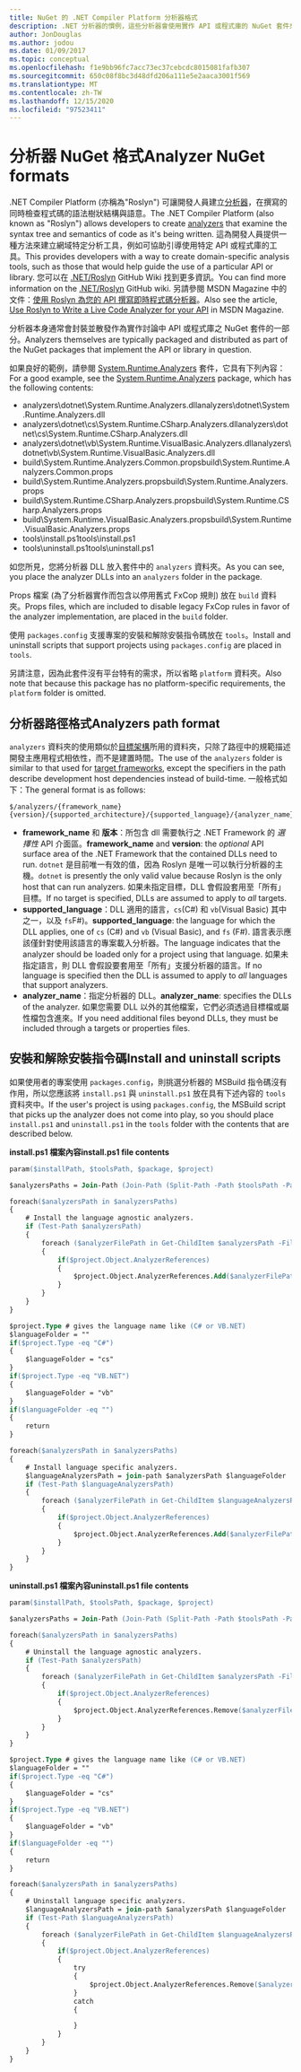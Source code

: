 ```yaml
---
title: NuGet 的 .NET Compiler Platform 分析器格式
description: .NET 分析器的慣例，這些分析器會使用實作 API 或程式庫的 NuGet 套件來封裝與散發。
author: JonDouglas
ms.author: jodou
ms.date: 01/09/2017
ms.topic: conceptual
ms.openlocfilehash: f1e9bb96fc7acc73ec37cebcdc8015081fafb307
ms.sourcegitcommit: 650c08f8bc3d48dfd206a111e5e2aaca3001f569
ms.translationtype: MT
ms.contentlocale: zh-TW
ms.lasthandoff: 12/15/2020
ms.locfileid: "97523411"
---
```

# <a name="analyzer-nuget-formats"></a><span data-ttu-id="c3c2d-103">分析器 NuGet 格式</span><span class="sxs-lookup"><span data-stu-id="c3c2d-103">Analyzer NuGet formats</span></span>

<span data-ttu-id="c3c2d-104">.NET Compiler Platform (亦稱為"Roslyn") 可讓開發人員建立[分析器](https://github.com/dotnet/roslyn/blob/master/docs/wiki/How-To-Write-a-C%23-Analyzer-and-Code-Fix.md)，在撰寫的同時檢查程式碼的語法樹狀結構與語意。</span><span class="sxs-lookup"><span data-stu-id="c3c2d-104">The .NET Compiler Platform (also known as "Roslyn") allows developers to create [analyzers](https://github.com/dotnet/roslyn/blob/master/docs/wiki/How-To-Write-a-C%23-Analyzer-and-Code-Fix.md) that examine the syntax tree and semantics of code as it's being written.</span></span> <span data-ttu-id="c3c2d-105">這為開發人員提供一種方法來建立網域特定分析工具，例如可協助引導使用特定 API 或程式庫的工具。</span><span class="sxs-lookup"><span data-stu-id="c3c2d-105">This provides developers with a way to create domain-specific analysis tools, such as those that would help guide the use of a particular API or library.</span></span> <span data-ttu-id="c3c2d-106">您可以在 [.NET/Roslyn](https://github.com/dotnet/roslyn/wiki) GitHub Wiki 找到更多資訊。</span><span class="sxs-lookup"><span data-stu-id="c3c2d-106">You can find more information on the [.NET/Roslyn](https://github.com/dotnet/roslyn/wiki) GitHub wiki.</span></span> <span data-ttu-id="c3c2d-107">另請參閱 MSDN Magazine 中的文件：[使用 Roslyn 為您的 API 撰寫即時程式碼分析器](/archive/msdn-magazine/2014/special-issue/csharp-and-visual-basic-use-roslyn-to-write-a-live-code-analyzer-for-your-api)。</span><span class="sxs-lookup"><span data-stu-id="c3c2d-107">Also see the article, [Use Roslyn to Write a Live Code Analyzer for your API](/archive/msdn-magazine/2014/special-issue/csharp-and-visual-basic-use-roslyn-to-write-a-live-code-analyzer-for-your-api) in MSDN Magazine.</span></span>

<span data-ttu-id="c3c2d-108">分析器本身通常會封裝並散發作為實作討論中 API 或程式庫之 NuGet 套件的一部分。</span><span class="sxs-lookup"><span data-stu-id="c3c2d-108">Analyzers themselves are typically packaged and distributed as part of the NuGet packages that implement the API or library in question.</span></span>

<span data-ttu-id="c3c2d-109">如果良好的範例，請參閱 [System.Runtime.Analyzers](https://www.nuget.org/packages/System.Runtime.Analyzers) 套件，它具有下列內容：</span><span class="sxs-lookup"><span data-stu-id="c3c2d-109">For a good example, see the [System.Runtime.Analyzers](https://www.nuget.org/packages/System.Runtime.Analyzers) package, which has the following contents:</span></span>

- <span data-ttu-id="c3c2d-110">analyzers\dotnet\System.Runtime.Analyzers.dll</span><span class="sxs-lookup"><span data-stu-id="c3c2d-110">analyzers\dotnet\System.Runtime.Analyzers.dll</span></span>
- <span data-ttu-id="c3c2d-111">analyzers\dotnet\cs\System.Runtime.CSharp.Analyzers.dll</span><span class="sxs-lookup"><span data-stu-id="c3c2d-111">analyzers\dotnet\cs\System.Runtime.CSharp.Analyzers.dll</span></span>
- <span data-ttu-id="c3c2d-112">analyzers\dotnet\vb\System.Runtime.VisualBasic.Analyzers.dll</span><span class="sxs-lookup"><span data-stu-id="c3c2d-112">analyzers\dotnet\vb\System.Runtime.VisualBasic.Analyzers.dll</span></span>
- <span data-ttu-id="c3c2d-113">build\System.Runtime.Analyzers.Common.props</span><span class="sxs-lookup"><span data-stu-id="c3c2d-113">build\System.Runtime.Analyzers.Common.props</span></span>
- <span data-ttu-id="c3c2d-114">build\System.Runtime.Analyzers.props</span><span class="sxs-lookup"><span data-stu-id="c3c2d-114">build\System.Runtime.Analyzers.props</span></span>
- <span data-ttu-id="c3c2d-115">build\System.Runtime.CSharp.Analyzers.props</span><span class="sxs-lookup"><span data-stu-id="c3c2d-115">build\System.Runtime.CSharp.Analyzers.props</span></span>
- <span data-ttu-id="c3c2d-116">build\System.Runtime.VisualBasic.Analyzers.props</span><span class="sxs-lookup"><span data-stu-id="c3c2d-116">build\System.Runtime.VisualBasic.Analyzers.props</span></span>
- <span data-ttu-id="c3c2d-117">tools\install.ps1</span><span class="sxs-lookup"><span data-stu-id="c3c2d-117">tools\install.ps1</span></span>
- <span data-ttu-id="c3c2d-118">tools\uninstall.ps1</span><span class="sxs-lookup"><span data-stu-id="c3c2d-118">tools\uninstall.ps1</span></span>

<span data-ttu-id="c3c2d-119">如您所見，您將分析器 DLL 放入套件中的 `analyzers` 資料夾。</span><span class="sxs-lookup"><span data-stu-id="c3c2d-119">As you can see, you place the analyzer DLLs into an `analyzers` folder in the package.</span></span>

<span data-ttu-id="c3c2d-120">Props 檔案 (為了分析器實作而包含以停用舊式 FxCop 規則) 放在 `build` 資料夾。</span><span class="sxs-lookup"><span data-stu-id="c3c2d-120">Props files, which are included to disable legacy FxCop rules in favor of the analyzer implementation, are placed in the `build` folder.</span></span>

<span data-ttu-id="c3c2d-121">使用 `packages.config` 支援專案的安裝和解除安裝指令碼放在 `tools`。</span><span class="sxs-lookup"><span data-stu-id="c3c2d-121">Install and uninstall scripts that support projects using `packages.config` are placed in `tools`.</span></span>

<span data-ttu-id="c3c2d-122">另請注意，因為此套件沒有平台特有的需求，所以省略 `platform` 資料夾。</span><span class="sxs-lookup"><span data-stu-id="c3c2d-122">Also note that because this package has no platform-specific requirements, the `platform` folder is omitted.</span></span>


## <a name="analyzers-path-format"></a><span data-ttu-id="c3c2d-123">分析器路徑格式</span><span class="sxs-lookup"><span data-stu-id="c3c2d-123">Analyzers path format</span></span>

<span data-ttu-id="c3c2d-124">`analyzers` 資料夾的使用類似於[目標架構](../create-packages/supporting-multiple-target-frameworks.md)所用的資料夾，只除了路徑中的規範描述開發主應用程式相依性，而不是建置時間。</span><span class="sxs-lookup"><span data-stu-id="c3c2d-124">The use of the `analyzers` folder is similar to that used for [target frameworks](../create-packages/supporting-multiple-target-frameworks.md), except the specifiers in the path describe development host dependencies instead of build-time.</span></span> <span data-ttu-id="c3c2d-125">一般格式如下：</span><span class="sxs-lookup"><span data-stu-id="c3c2d-125">The general format is as follows:</span></span>

    $/analyzers/{framework_name}{version}/{supported_architecture}/{supported_language}/{analyzer_name}.dll

- <span data-ttu-id="c3c2d-126">**framework_name** 和 **版本**：所包含 dll 需要執行之 .NET Framework 的 *選擇性* API 介面區。</span><span class="sxs-lookup"><span data-stu-id="c3c2d-126">**framework_name** and **version**: the *optional* API surface area of the .NET Framework that the contained DLLs need to run.</span></span> <span data-ttu-id="c3c2d-127">`dotnet` 是目前唯一有效的值，因為 Roslyn 是唯一可以執行分析器的主機。</span><span class="sxs-lookup"><span data-stu-id="c3c2d-127">`dotnet` is presently the only valid value because Roslyn is the only host that can run analyzers.</span></span> <span data-ttu-id="c3c2d-128">如果未指定目標，DLL 會假設套用至「所有」目標。</span><span class="sxs-lookup"><span data-stu-id="c3c2d-128">If no target is specified, DLLs are assumed to apply to *all* targets.</span></span>
- <span data-ttu-id="c3c2d-129">**supported_language**：DLL 適用的語言，`cs`(C#) 和 `vb`(Visual Basic) 其中之一，以及 `fs`F#)。</span><span class="sxs-lookup"><span data-stu-id="c3c2d-129">**supported_language**: the language for which the DLL applies, one of `cs` (C#) and `vb` (Visual Basic), and `fs` (F#).</span></span> <span data-ttu-id="c3c2d-130">語言表示應該僅針對使用該語言的專案載入分析器。</span><span class="sxs-lookup"><span data-stu-id="c3c2d-130">The language indicates that the analyzer should be loaded only for a project using that language.</span></span> <span data-ttu-id="c3c2d-131">如果未指定語言，則 DLL 會假設要套用至「所有」支援分析器的語言。</span><span class="sxs-lookup"><span data-stu-id="c3c2d-131">If no language is specified then the DLL is assumed to apply to *all* languages that support analyzers.</span></span>
- <span data-ttu-id="c3c2d-132">**analyzer_name**：指定分析器的 DLL。</span><span class="sxs-lookup"><span data-stu-id="c3c2d-132">**analyzer_name**: specifies the DLLs of the analyzer.</span></span> <span data-ttu-id="c3c2d-133">如果您需要 DLL 以外的其他檔案，它們必須透過目標檔或屬性檔包含進來。</span><span class="sxs-lookup"><span data-stu-id="c3c2d-133">If you need additional files beyond DLLs, they must be included through a targets or properties files.</span></span>


## <a name="install-and-uninstall-scripts"></a><span data-ttu-id="c3c2d-134">安裝和解除安裝指令碼</span><span class="sxs-lookup"><span data-stu-id="c3c2d-134">Install and uninstall scripts</span></span>

<span data-ttu-id="c3c2d-135">如果使用者的專案使用 `packages.config`，則挑選分析器的 MSBuild 指令碼沒有作用，所以您應該將 `install.ps1` 與 `uninstall.ps1` 放在具有下述內容的 `tools` 資料夾中。</span><span class="sxs-lookup"><span data-stu-id="c3c2d-135">If the user's project is using `packages.config`, the MSBuild script that picks up the analyzer does not come into play, so you should place `install.ps1` and `uninstall.ps1` in the `tools` folder with the contents that are described below.</span></span>

<span data-ttu-id="c3c2d-136">**install.ps1 檔案內容**</span><span class="sxs-lookup"><span data-stu-id="c3c2d-136">**install.ps1 file contents**</span></span>

```ps
param($installPath, $toolsPath, $package, $project)

$analyzersPaths = Join-Path (Join-Path (Split-Path -Path $toolsPath -Parent) "analyzers" ) * -Resolve

foreach($analyzersPath in $analyzersPaths)
{
    # Install the language agnostic analyzers.
    if (Test-Path $analyzersPath)
    {
        foreach ($analyzerFilePath in Get-ChildItem $analyzersPath -Filter *.dll)
        {
            if($project.Object.AnalyzerReferences)
            {
                $project.Object.AnalyzerReferences.Add($analyzerFilePath.FullName)
            }
        }
    }
}

$project.Type # gives the language name like (C# or VB.NET)
$languageFolder = ""
if($project.Type -eq "C#")
{
    $languageFolder = "cs"
}
if($project.Type -eq "VB.NET")
{
    $languageFolder = "vb"
}
if($languageFolder -eq "")
{
    return
}

foreach($analyzersPath in $analyzersPaths)
{
    # Install language specific analyzers.
    $languageAnalyzersPath = join-path $analyzersPath $languageFolder
    if (Test-Path $languageAnalyzersPath)
    {
        foreach ($analyzerFilePath in Get-ChildItem $languageAnalyzersPath -Filter *.dll)
        {
            if($project.Object.AnalyzerReferences)
            {
                $project.Object.AnalyzerReferences.Add($analyzerFilePath.FullName)
            }
        }
    }
}
```


<span data-ttu-id="c3c2d-137">**uninstall.ps1 檔案內容**</span><span class="sxs-lookup"><span data-stu-id="c3c2d-137">**uninstall.ps1 file contents**</span></span>

```ps
param($installPath, $toolsPath, $package, $project)

$analyzersPaths = Join-Path (Join-Path (Split-Path -Path $toolsPath -Parent) "analyzers" ) * -Resolve

foreach($analyzersPath in $analyzersPaths)
{
    # Uninstall the language agnostic analyzers.
    if (Test-Path $analyzersPath)
    {
        foreach ($analyzerFilePath in Get-ChildItem $analyzersPath -Filter *.dll)
        {
            if($project.Object.AnalyzerReferences)
            {
                $project.Object.AnalyzerReferences.Remove($analyzerFilePath.FullName)
            }
        }
    }
}

$project.Type # gives the language name like (C# or VB.NET)
$languageFolder = ""
if($project.Type -eq "C#")
{
    $languageFolder = "cs"
}
if($project.Type -eq "VB.NET")
{
    $languageFolder = "vb"
}
if($languageFolder -eq "")
{
    return
}

foreach($analyzersPath in $analyzersPaths)
{
    # Uninstall language specific analyzers.
    $languageAnalyzersPath = join-path $analyzersPath $languageFolder
    if (Test-Path $languageAnalyzersPath)
    {
        foreach ($analyzerFilePath in Get-ChildItem $languageAnalyzersPath -Filter *.dll)
        {
            if($project.Object.AnalyzerReferences)
            {
                try
                {
                    $project.Object.AnalyzerReferences.Remove($analyzerFilePath.FullName)
                }
                catch
                {

                }
            }
        }
    }
}
```
